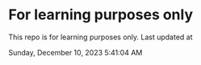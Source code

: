 # For learning purposes only
This repo is for learning purposes only.
Last updated at

Sunday, December 10, 2023 5:41:04 AM

